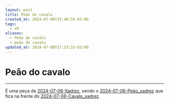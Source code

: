 ```yaml
---
layout: post
title: Peão do cavalo
created_at: 2024-07-08T15:40:56-03:00
tags:
  - v0
aliases:
  - Peão do cavalo
  - peão do cavalo
updated_at: 2024-07-08T17:33:33-03:00
---
```

# Peão do cavalo
---

É uma peça de [2024-07-06-Xadrez](api/2024/07/2024-07-06-Xadrez.md), sendo o [2024-07-06-Peão_xadrez](_insight/2024/07/2024-07-06-Peão_xadrez.md) que fica na frente do [2024-07-06-Cavalo_xadrez](_insight/2024/07/2024-07-06-Cavalo_xadrez.md).